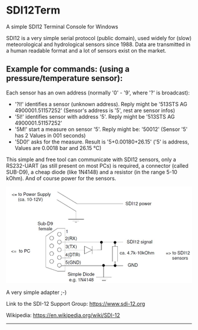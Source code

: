 # SDI12Term
 A simple SDI12 Terminal Console for Windows
 
SDI12 is a very simple serial protocol (public domain), used widely for (slow) meteorological and hydrological sensors since 1988.
Data are transmitted in a human readable format and a lot of sensors exist on the market.

## Example for commands: (using a pressure/temperature sensor): 
Each sensor has an own address (normally '0' - '9', where '?' is broadcast):
- '?I!'  identifies a sensor (unknown address). Reply might be '513STS AG  4900001.51157252<CR><LF>' (Sensor's address is '5', rest are sensor infos)
- '5I!'  identifies sensor with address '5'. Reply might be '513STS AG  4900001.51157252<CR><LF>'
- '5M!'  start a measure on sensor '5'. Reply might be: '50012<CR><LF>' (Sensor '5' has 2 Values in 001 seconds)
- '5D0!'  asks for the measure. Result is '5+0.00180+26.15<CR><LF>' ('5' is address, Values are 0.0018 bar and 26.15 °C)

This simple and free tool can communicate with SDI12 sensors, only a RS232-UART (as still present on most PCs) is required,
a connector (called SUB-D9), a cheap diode (like 1N4148) and a resistor (in the range 5-10 kOhm). And of course power for the sensors.

!['Adapter'](./Img/connector.jpg "Adapter")

A very simple adapter ;-)

Link to the SDI-12 Support Group: https://www.sdi-12.org
 
Wikipedia: https://en.wikipedia.org/wiki/SDI-12

***
